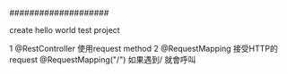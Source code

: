 ####################

create hello world test project

1 @RestController 使用request method
2 @RequestMapping 接受HTTP的request  @RequestMapping("/") 如果遇到/ 就會呼叫